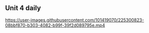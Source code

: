 ## Unit 4 daily


https://user-images.githubusercontent.com/101419070/225300823-08bbf870-b303-4082-b99f-39f2d089795e.mp4

